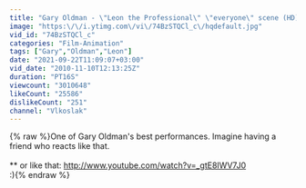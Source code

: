 ```yaml
---
title: "Gary Oldman - \"Leon the Professional\" \"everyone\" scene (HD)"
image: "https:\/\/i.ytimg.com\/vi\/74BzSTQCl_c\/hqdefault.jpg"
vid_id: "74BzSTQCl_c"
categories: "Film-Animation"
tags: ["Gary","Oldman","Leon"]
date: "2021-09-22T11:09:07+03:00"
vid_date: "2010-11-10T12:13:25Z"
duration: "PT16S"
viewcount: "3010648"
likeCount: "25586"
dislikeCount: "251"
channel: "Vlkoslak"
---
```

{% raw %}One of Gary Oldman's best performances. Imagine having a friend who reacts like that.<br /><br />** or like that: <a rel="nofollow" target="blank" href="http://www.youtube.com/watch?v=_gtE8IWV7J0">http://www.youtube.com/watch?v=_gtE8IWV7J0</a><br />:){% endraw %}
